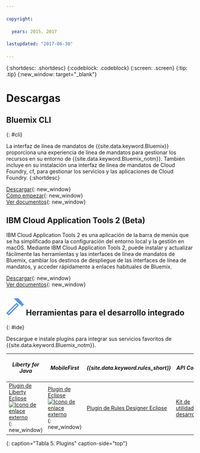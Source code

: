 ```yaml
---

copyright:

  years: 2015, 2017

lastupdated: "2017-06-30"

---
```


{:shortdesc: .shortdesc}
{:codeblock: .codeblock}
{:screen: .screen}
{:tip: .tip}
{:new_window: target="_blank"}

# Descargas 

## Bluemix CLI
{: #cli}

La interfaz de línea de mandatos de {{site.data.keyword.Bluemix}} proporciona una experiencia de línea de mandatos para gestionar los recursos en su entorno de {{site.data.keyword.Bluemix_notm}}. También incluye en su instalación una interfaz de línea de mandatos de Cloud Foundry, cf, para gestionar los servicios y las aplicaciones de Cloud Foundry.
{:shortdesc}

[Descargar](/docs/cli/reference/bluemix_cli/all_versions.html){: new_window} <br>
[Cómo empezar](/docs/cli/reference/bluemix_cli/get_started.html){: new_window} <br>
[Ver documentos](/docs/cli/reference/bluemix_cli/bx_cli.html){: new_window} <br>


## IBM Cloud Application Tools 2 (Beta)
IBM Cloud Application Tools 2 es una aplicación de la barra de menús que se ha simplificado para la configuración del entorno local y la gestión en macOS. Mediante IBM Cloud Application Tools 2, puede instalar y actualizar fácilmente las herramientas y las interfaces de línea de mandatos de Bluemix, cambiar los destinos de despliegue de las interfaces de línea de mandatos, y acceder rápidamente a enlaces habituales de Bluemix.

[Descargar](http://ibm.biz/icat-2-download){: new_window} <br>
[Ver documentos](/docs/cli/icat.html){: new_window} <br>


## ![](./images/Integrated_Dev_Tools.svg) Herramientas para el desarrollo integrado
{: #ide}

Descargue e instale plugins para integrar sus servicios favoritos de {{site.data.keyword.Bluemix_notm}}.

| *Liberty for Java* | *MobileFirst* | *{{site.data.keyword.rules_short}}* | *API Connect* | *Eclipse Tools for Bluemix* |
|----------|----------|----------|----------|----------|
| [Plugin de Liberty Eclipse ![Icono de enlace externo](../icons/launch-glyph.svg)](https://developer.ibm.com/wasdev/downloads/liberty-profile-using-eclipse/){: new_window} | [Plugin de Eclipse ![Icono de enlace externo](../icons/launch-glyph.svg)](https://marketplace.eclipse.org/content/ibm-mobilefirst-platform-studio){: new_window} | [Plugin de Rules Designer Eclipse](../services/rules/index.html#rulov002) | [Kit de utilidades del desarrollador](/docs/services/apiconnect/apic_003.html#apic_001 ) | [Plugin de Bluemix Eclipse](/docs/manageapps/eclipsetools/eclipsetools.html) |
{: caption="Tabla 5. Plugins" caption-side="top"}
